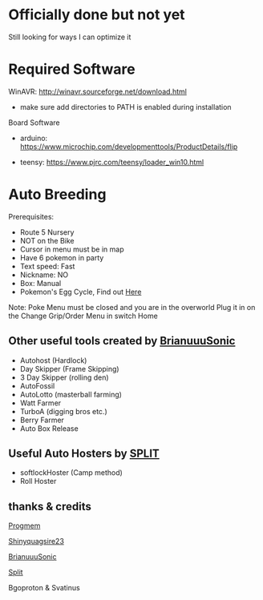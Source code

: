 # Officially done but not yet
Still looking for ways I can optimize it 


# Required Software
WinAVR: http://winavr.sourceforge.net/download.html

- make sure add directories to PATH is enabled during installation

Board Software

- arduino: https://www.microchip.com/developmenttools/ProductDetails/flip

- teensy: https://www.pjrc.com/teensy/loader_win10.html

# Auto Breeding

Prerequisites:
- Route 5 Nursery
- NOT on the Bike
- Cursor in menu must be in map
- Have 6 pokemon in party
- Text speed: Fast
- Nickname: NO
- Box: Manual
- Pokemon's Egg Cycle, Find out [Here](https://bulbapedia.bulbagarden.net/wiki/List_of_Pok%C3%A9mon_by_base_Egg_cycles)

Note: Poke Menu must be closed and you are in the overworld
Plug it in on the Change Grip/Order Menu in switch Home

## Other useful tools created by [BrianuuuSonic](https://www.youtube.com/watch?v=y2xFf7e_KSU)

- Autohost (Hardlock)
- Day Skipper (Frame Skipping)
- 3 Day Skipper (rolling den)
- AutoFossil 
- AutoLotto (masterball farming)
- Watt Farmer
- TurboA (digging bros etc.)
- Berry Farmer
- Auto Box Release

## Useful Auto Hosters by [SPLIT](https://github.com/spl-t/swsh-auto-host)

- softlockHoster (Camp method)
- Roll Hoster

## thanks & credits
[Progmem](https://github.com/progmem/Switch-Fightstick)

[Shinyquagsire23](https://github.com/shinyquagsire23/Switch-Fightstick)

[BrianuuuSonic](https://www.youtube.com/user/brianuuusonic2)

[Split](https://github.com/spl-t/swsh-auto-host)

Bgoproton & Svatinus 
